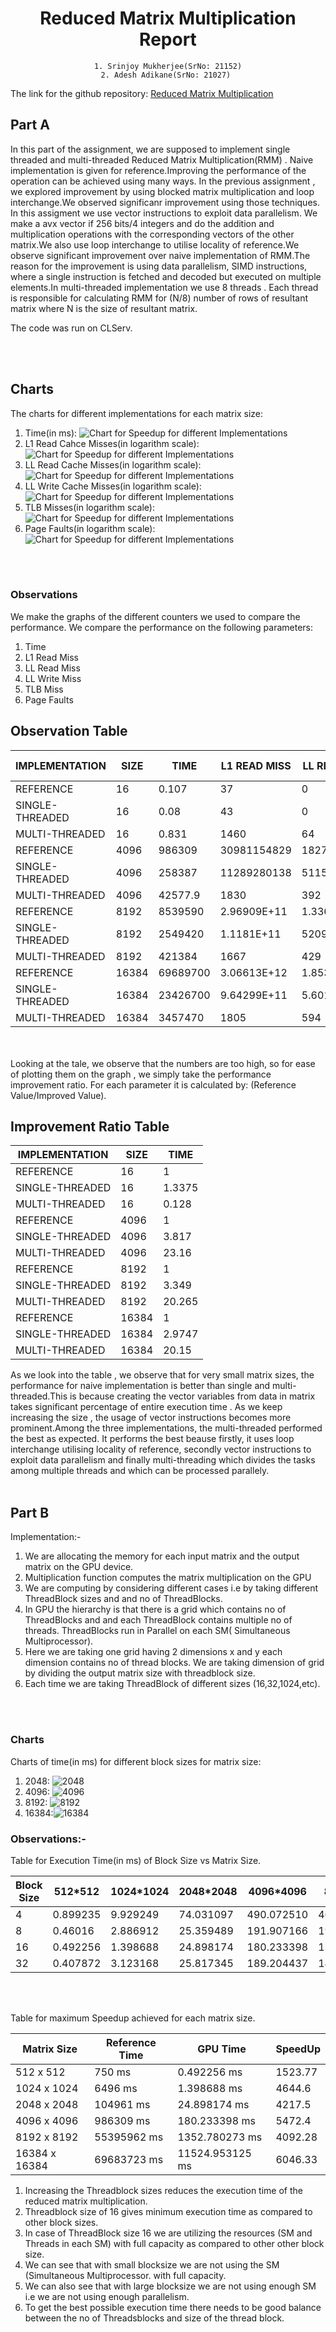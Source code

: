 <center>

# Reduced Matrix Multiplication Report

    1. Srinjoy Mukherjee(SrNo: 21152)
    2. Adesh Adikane(SrNo: 21027) 

</center> 

The link for the github repository: [Reduced Matrix Multiplication](https://github.com/Acejoy/Reduced-Matrix-Multiplication)

## Part A

In this part of the assignment, we are supposed to implement single threaded and multi-threaded Reduced Matrix Multiplication(RMM) . Naive implementation is given for reference.Improving the performance of the operation can be achieved using many ways. In the previous assignment , we explored improvement by using blocked matrix multiplication and loop interchange.We observed significanr improvement using those techniques. In this assigment we use vector instructions to exploit data parallelism. We make a avx vector if 256 bits/4 integers and do the addition and multiplication operations with the corresponding vectors of the other matrix.We also use loop interchange to utilise locality of reference.We observe significant improvement over naive implementation of RMM.The reason for the improvement is using data parallelism, SIMD instructions, where a single instruction is fetched and decoded but executed on multiple elements.In multi-threaded implementation we use 8 threads . Each thread is responsible for calculating RMM for (N/8) number of rows of resultant matrix where N is the size of resultant matrix.

The code was run on CLServ.

<br>
<br>

<h2>Charts</h2>
The charts for different implementations for each matrix size:

1. Time(in ms): ![Chart for Speedup for different Implementations](Charts/improveRatio.png)
2. L1 Read Cahce Misses(in logarithm scale): ![Chart for Speedup for different Implementations](Charts/L1_READ.png)
3. LL Read Cache Misses(in logarithm scale): ![Chart for Speedup for different Implementations](Charts/LL_READ.png)
4. LL Write Cache Misses(in logarithm scale): ![Chart for Speedup for different Implementations](Charts/LL_WRITE.png)
5. TLB Misses(in logarithm scale): ![Chart for Speedup for different Implementations](Charts/TLB_MISS.png)
6. Page Faults(in logarithm scale): ![Chart for Speedup for different Implementations](Charts/PAGE_FAULT.png)

<br>
<br>

### Observations

We make the graphs of the different counters we used to compare the performance. We compare the performance on the following parameters:

1. Time
2. L1 Read Miss
3. LL Read Miss
4. LL Write Miss
5. TLB Miss
6. Page Faults

<h2>Observation Table</h2>

| IMPLEMENTATION  | SIZE  | TIME     | L1 READ MISS | LL READ MISS | LL WRITE MISS | TLB MISS    | PAGE FAULT |
| --------------- | ----- | -------- | ------------ | ------------ | ------------- | ----------- | ---------- |
| REFERENCE       | 16    | 0.107    | 37           | 0            | 0             | 1           | 0          |
| SINGLE-THREADED | 16    | 0.08     | 43           | 0            | 0             | 0           | 0          |
| MULTI-THREADED  | 16    | 0.831    | 1460         | 64           | 10            | 179         | 16         |
| REFERENCE       | 4096  | 986309   | 30981154829  | 18278461380  | 311788        | 17350628081 | 0          |
| SINGLE-THREADED | 4096  | 258387   | 11289280138  | 5115642215   | 179371        | 6813772779  | 40917      |
| MULTI-THREADED  | 4096  | 42577.9  | 1830         | 392          | 91            | 373         | 30         |
| REFERENCE       | 8192  | 8539590  | 2.96909E+11  | 1.33618E+11  | 1529653       | 1.39737E+11 | 0          |
| SINGLE-THREADED | 8192  | 2549420  | 1.1181E+11   | 52095504886  | 3581961       | 55496798295 | 32768      |
| MULTI-THREADED  | 8192  | 421384   | 1667         | 429          | 79            | 420         | 38         |
| REFERENCE       | 16384 | 69689700 | 3.06613E+12  | 1.85347E+12  | 8174646       | 1.12464E+12 | 8337199    |
| SINGLE-THREADED | 16384 | 23426700 | 9.64299E+11  | 5.60175E+11  | 16979372      | 4.64353E+11 | 419786     |
| MULTI-THREADED  | 16384 | 3457470  | 1805         | 594          | 108           | 495         | 42         |

<br>
<br>
Looking at the tale, we observe that the numbers are too high, so for ease of plotting them on the graph , we simply take the performance improvement ratio. For each parameter it is calculated by: (Reference Value/Improved Value).

<br>

<h2>Improvement Ratio Table</h2>

| IMPLEMENTATION  | SIZE  | TIME   |
|-----------------|-------|--------|
| REFERENCE       | 16    | 1      |
| SINGLE-THREADED | 16    | 1.3375 |
| MULTI-THREADED  | 16    | 0.128  |
| REFERENCE       | 4096  | 1      |
| SINGLE-THREADED | 4096  | 3.817  |
| MULTI-THREADED  | 4096  | 23.16  |
| REFERENCE       | 8192  | 1      |
| SINGLE-THREADED | 8192  | 3.349  |
| MULTI-THREADED  | 8192  | 20.265 |
| REFERENCE       | 16384 | 1      |
| SINGLE-THREADED | 16384 | 2.9747 |
| MULTI-THREADED  | 16384 | 20.15  |


As we look into the table , we observe that for very small matrix sizes, the performance for naive implementation is better than single and multi-threaded.This is because creating the vector variables from data in matrix takes significant percentage of entire execution time . As we keep increasing the size , the usage of vector instructions becomes more prominent.Among the three implementations, the multi-threaded performed the best as expected. It performs the best beause firstly, it uses loop interchange utilising locality of reference, secondly vector instructions to exploit data parallelism and finally multi-threading which divides the tasks among multiple threads and which can be processed parallely.
<br>
<br>


## Part B

Implementation:-

1. We are allocating  the memory for each input matrix and the output matrix on the GPU device.
2. Multiplication function computes the matrix multiplication on the GPU
3. We are computing by considering different cases i.e by taking different ThreadBlock sizes and and no of ThreadBlocks.
4. In GPU the hierarchy is that there is a grid which contains no of ThreadBlocks and and each ThreadBlock contains multiple no of threads. ThreadBlocks run in Parallel on each SM( Simultaneous Multiprocessor).
5. Here we are taking one grid having 2 dimensions x and y each dimension contains no of thread blocks. We are taking dimension of grid by dividing the output matrix size with threadblock size.
6.  Each time we are taking ThreadBlock of different sizes (16,32,1024,etc).

<br>
<br>


### Charts

Charts of time(in ms) for different block sizes for matrix size:

1. 2048: ![2048](Charts/2048.png)
2. 4096: ![4096](Charts/4096.png)
3. 8192: ![8192](Charts/8192.png)
4. 16384:![16384](Charts/16384.png)

### Observations:-

Table for Execution Time(in ms) of Block Size vs Matrix Size.

| Block Size | 512*512    | 1024*1024 | 2048*2048 | 4096*4096  | 8192*8192    | 16384        |
|------------|------------|-----------|-----------|------------|--------------|--------------|
| 4          |  0.899235  | 9.929249  | 74.031097 | 490.072510 | 4094.792969  | 34107.718750 |
| 8          | 0.46016    | 2.886912  | 25.359489 | 191.907166 | 1957.659180  | 14709.500000 |
| 16         | 0.492256   | 1.398688  | 24.898174 | 180.233398 | 1352..780273 | 11524.953125 |
| 32         | 0.407872   | 3.123168  | 25.817345 | 189.204437 | 1488.171875  | 12057.994141 |

<br>
<br>

Table for maximum Speedup achieved for each matrix size.

| Matrix Size   | Reference Time | GPU Time        | SpeedUp |
|---------------|----------------|-----------------|---------|
| 512 x 512     | 750 ms         | 0.492256 ms     | 1523.77 |
| 1024 x 1024   | 6496 ms        | 1.398688 ms     | 4644.6  |
| 2048 x 2048   | 104961 ms      | 24.898174 ms    | 4217.5  |
| 4096 x 4096   | 986309 ms      | 180.233398 ms   | 5472.4  |
| 8192 x 8192   | 55395962 ms    | 1352.780273 ms  | 4092.28 |
| 16384 x 16384 | 69683723 ms    | 11524.953125 ms | 6046.33 |

1. Increasing the Threadblock sizes reduces the execution time of the reduced matrix multiplication.
2. Threadblock size of 16 gives minimum execution time as compared to other block sizes.
3. In case of ThreadBlock size 16 we are utilizing the resources (SM and Threads in each SM)  with full capacity as compared to other other block size.
4. We can see that with small blocksize we are not using the SM (Simultaneous Multiprocessor.  with full capacity.
5. We can also see that with large blocksize  we are not using enough SM  i.e we are not using enough parallelism.
6. To get the best possible execution time there needs to be good balance between the no of Threadsblocks and size of the thread block.

<br>
<br>



